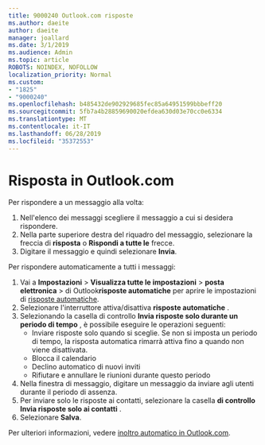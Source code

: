 ```yaml
---
title: 9000240 Outlook.com risposte
ms.author: daeite
author: daeite
manager: joallard
ms.date: 3/1/2019
ms.audience: Admin
ms.topic: article
ROBOTS: NOINDEX, NOFOLLOW
localization_priority: Normal
ms.custom:
- "1825"
- "9000240"
ms.openlocfilehash: b485432de902929685fec85a64951599bbbeff20
ms.sourcegitcommit: 5fb7a4b28859690020efdea630d03e70cc0e6334
ms.translationtype: MT
ms.contentlocale: it-IT
ms.lasthandoff: 06/28/2019
ms.locfileid: "35372553"
---
```

# <a name="replying-in-outlookcom"></a>Risposta in Outlook.com

Per rispondere a un messaggio alla volta:

1. Nell'elenco dei messaggi scegliere il messaggio a cui si desidera rispondere.
2. Nella parte superiore destra del riquadro del messaggio, selezionare la freccia di **risposta** o **Rispondi a tutte le** frecce.
3. Digitare il messaggio e quindi selezionare **Invia**.

Per rispondere automaticamente a tutti i messaggi:

1. Vai a **Impostazioni** > **Visualizza tutte le impostazioni** > **posta elettronica** > di Outlook**risposte automatiche** per aprire le impostazioni di [risposte automatiche](https://outlook.live.com/mail/options/mail/automaticReplies).
2. Selezionare l'interruttore attiva/disattiva **risposte automatiche** .
3. Selezionando la casella di controllo **Invia risposte solo durante un periodo di tempo** , è possibile eseguire le operazioni seguenti:
    - Inviare risposte solo quando si sceglie. Se non si imposta un periodo di tempo, la risposta automatica rimarrà attiva fino a quando non viene disattivata.
    - Blocca il calendario
    - Declino automatico di nuovi inviti
    - Rifiutare e annullare le riunioni durante questo periodo
4. Nella finestra di messaggio, digitare un messaggio da inviare agli utenti durante il periodo di assenza.
5. Per inviare solo le risposte ai contatti, selezionare la casella **di controllo Invia risposte solo ai contatti** .
6. Selezionare **Salva**.

Per ulteriori informazioni, vedere [inoltro automatico in Outlook.com](https://support.office.com/article/14614626-9855-48dc-a986-dec81d07b1a0).